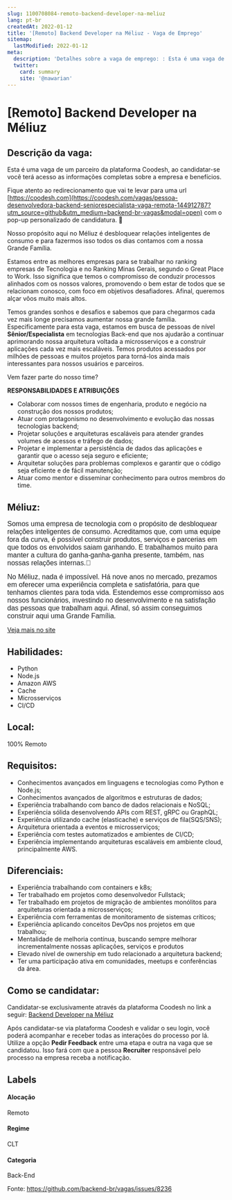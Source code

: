 ```yaml
---
slug: 1100708084-remoto-backend-developer-na-meliuz
lang: pt-br
createdAt: 2022-01-12
title: '[Remoto] Backend Developer na Méliuz - Vaga de Emprego'
sitemap:
  lastModified: 2022-01-12
meta:
  description: 'Detalhes sobre a vaga de emprego: : Esta é uma vaga de um parceiro da plataforma Coodesh, ao candidatar-se você terá acesso as informações completas sobre a empresa e benefícios.  Fique atento ao redirecionamento que vai te levar para uma url [https://coodesh.com](https://coodesh.com/vagas/pessoa-desenvolvedora-backend-seniorespecialista-vaga-remota-144912787?utm_source=github&utm_medium=backend-br-vagas&modal=open) com o pop-up personalizado de candidatura. 👋 <p>Nosso propósito aqui no Méliuz é desbloquear relações inteligentes de consumo e para fazermos isso todos os dias contamos com a nossa Grande Família.</p> <p>Estamos entre as melhores empresas para se trabalhar no ranking empresas de Tecnologia e no Ranking Minas Gerais, segundo o Great Place to Work. Isso significa que temos o compromisso de conduzir processos alinhados com os nossos valores, promovendo o bem estar de todos que se relacionam conosco, com foco em objetivos desafiadores. Afinal, queremos alçar vôos muito mais altos.</p> <p>Temos grandes sonhos e desafios e sabemos que para chegarmos cada vez mais longe precisamos aumentar nossa grande família. Especificamente para esta vaga, estamos em busca de pessoas de nível <strong>Sênior/Especialista</strong> em tecnologias Back-end que nos ajudarão a continuar aprimorando nossa arquitetura voltada a microsserviços e a construir aplicações cada vez mais escaláveis. Temos produtos acessados por milhões de pessoas e muitos projetos para torná-los ainda mais interessantes para nossos usuários e parceiros.</p> <p></p> <p>﻿Vem fazer parte do nosso time?</p> <p></p> <p><strong>RESPONSABILIDADES E ATRIBUIÇÕES</strong></p> <ul> <li>Colaborar com nossos times de engenharia, produto e negócio na construção dos nossos produtos;</li> <li>Atuar com protagonismo no desenvolvimento e evolução das nossas tecnologias backend;</li> <li>Projetar soluções e arquiteturas escaláveis para atender grandes volumes de acessos e tráfego de dados;</li> <li>Projetar e implementar a persistência de dados das aplicações e garantir que o acesso seja seguro e eficiente;</li> <li>Arquitetar soluções para problemas complexos e garantir que o código seja eficiente e de fácil manutenção;</li> <li>Atuar como mentor e disseminar conhecimento para outros membros do time.</li> </ul> <p></p>'
  twitter:
    card: summary
    site: '@nawarian'
---
```


# [Remoto] Backend Developer na Méliuz

## Descrição da vaga: 
Esta é uma vaga de um parceiro da plataforma Coodesh, ao candidatar-se você terá acesso as informações completas sobre a empresa e benefícios.


Fique atento ao redirecionamento que vai te levar para uma url [https://coodesh.com](https://coodesh.com/vagas/pessoa-desenvolvedora-backend-seniorespecialista-vaga-remota-144912787?utm_source=github&utm_medium=backend-br-vagas&modal=open) com o pop-up personalizado de candidatura. 👋
<p>Nosso propósito aqui no Méliuz é desbloquear relações inteligentes de consumo e para fazermos isso todos os dias contamos com a nossa Grande Família.</p>
<p>Estamos entre as melhores empresas para se trabalhar no ranking empresas de Tecnologia e no Ranking Minas Gerais, segundo o Great Place to Work. Isso significa que temos o compromisso de conduzir processos alinhados com os nossos valores, promovendo o bem estar de todos que se relacionam conosco, com foco em objetivos desafiadores. Afinal, queremos alçar vôos muito mais altos.</p>
<p>Temos grandes sonhos e desafios e sabemos que para chegarmos cada vez mais longe precisamos aumentar nossa grande família. Especificamente para esta vaga, estamos em busca de pessoas de nível <strong>Sênior/Especialista</strong> em tecnologias Back-end que nos ajudarão a continuar aprimorando nossa arquitetura voltada a microsserviços e a construir aplicações cada vez mais escaláveis. Temos produtos acessados por milhões de pessoas e muitos projetos para torná-los ainda mais interessantes para nossos usuários e parceiros.</p>
<p></p>
<p>﻿Vem fazer parte do nosso time?</p>
<p></p>
<p><strong>RESPONSABILIDADES E ATRIBUIÇÕES</strong></p>
<ul>
<li>Colaborar com nossos times de engenharia, produto e negócio na construção dos nossos produtos;</li>
<li>Atuar com protagonismo no desenvolvimento e evolução das nossas tecnologias backend;</li>
<li>Projetar soluções e arquiteturas escaláveis para atender grandes volumes de acessos e tráfego de dados;</li>
<li>Projetar e implementar a persistência de dados das aplicações e garantir que o acesso seja seguro e eficiente;</li>
<li>Arquitetar soluções para problemas complexos e garantir que o código seja eficiente e de fácil manutenção;</li>
<li>Atuar como mentor e disseminar conhecimento para outros membros do time.</li>
</ul>
<p></p>

## Méliuz: 
 <p><span style="color: rgb(30,32,34);background-color: rgb(255,255,255);font-size: 16px;font-family: Poppins, Helvetica, Arial, sans-serif;">Somos uma empresa de tecnologia com o propósito de desbloquear relações inteligentes de consumo. Acreditamos que, com uma equipe fora da curva, é possível construir produtos, serviços e parcerias em que todos os envolvidos saiam ganhando. E trabalhamos muito para manter a cultura do ganha-ganha-ganha presente, também, nas nossas relações internas.🚀</span></p>
<p><span style="color: rgb(30,32,34);background-color: rgb(255,255,255);font-size: 16px;font-family: Poppins, Helvetica, Arial, sans-serif;">No Méliuz, nada é impossível. Há nove anos no mercado, prezamos em oferecer uma experiência completa e satisfatória, para que tenhamos clientes para toda vida. Estendemos esse compromisso aos nossos funcionários, investindo no desenvolvimento e na satisfação das pessoas que trabalham aqui. Afinal, só assim conseguimos construir aqui uma Grande Família.</span></p><a href='https://coodesh.com/empresas/meliuz'>Veja mais no site</a>

 ## Habilidades: 
 - Python 
- Node.js 
- Amazon AWS 
- Cache 
- Microsserviços 
- CI/CD
## Local: 
 100% Remoto
## Requisitos: 
 - Conhecimentos avançados em linguagens e tecnologias como Python e Node.js;  
- Conhecimentos avançados de algoritmos e estruturas de dados; 
- Experiência trabalhando com banco de dados relacionais e NoSQL; 
- Experiência sólida desenvolvendo APIs com REST, gRPC ou GraphQL; 
- Experiência utilizando cache (elasticache) e serviços de fila(SQS/SNS); 
- Arquitetura orientada a eventos e microsserviços; 
- Experiência com testes automatizados e ambientes de CI/CD; 
- Experiência implementando arquiteturas escaláveis em ambiente cloud, principalmente AWS.
## Diferenciais: 
 - Experiência trabalhando com containers e k8s; 
- Ter trabalhado em projetos como desenvolvedor Fullstack; 
- Ter trabalhado em projetos de migração de ambientes monólitos para arquiteturas orientada a microsserviços; 
- Experiência com ferramentas de monitoramento de sistemas críticos; 
- Experiência aplicando conceitos DevOps nos projetos em que trabalhou; 
- Mentalidade de melhoria contínua, buscando sempre melhorar incrementalmente nossas aplicações, serviços e produtos 
- Elevado nível de ownership em tudo relacionado a arquitetura backend; 
- Ter uma participação ativa em comunidades, meetups e conferências da área.

## Como se candidatar:
Candidatar-se exclusivamente através da plataforma Coodesh no link a seguir: [Backend Developer na Méliuz](https://coodesh.com/vagas/pessoa-desenvolvedora-backend-seniorespecialista-vaga-remota-144912787?utm_source=github&utm_medium=backend-br-vagas&modal=open)


Após candidatar-se via plataforma Coodesh e validar o seu login, você poderá acompanhar e receber todas as interações do processo por lá. Utilize a opção **Pedir Feedback** entre uma etapa e outra na vaga que se candidatou. Isso fará com que a pessoa **Recruiter** responsável pelo processo na empresa receba a notificação.
## Labels
#### Alocação
Remoto
#### Regime
CLT
#### Categoria
Back-End

Fonte: https://github.com/backend-br/vagas/issues/8236